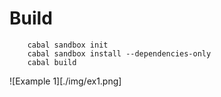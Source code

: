 # Build
```
    cabal sandbox init
    cabal sandbox install --dependencies-only
    cabal build
```

![Example 1][./img/ex1.png]
